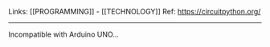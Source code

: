 Links: [[PROGRAMMING]] - [[TECHNOLOGY]]
Ref: https://circuitpython.org/

--- 

Incompatible with Arduino UNO...

